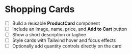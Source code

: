 # Shopping Cards

- [ ] Build a reusable **ProductCard** component
- [ ] Include an image, name, price, and **Add to Cart** button
- [ ] Show a short description or tagline
- [ ] Style cards with Tailwind hover and focus effects
- [ ] Optionally add quantity controls directly on the card
